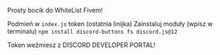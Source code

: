 Prosty bocik do WhiteList Fivem!

Podmień w `index.js` token (ostatnia linijka)
Zainstaluj moduły (wpisz w terminalu) `npm install discord-buttons fs discord.js@12`

Token weźmiesz z DISCORD DEVELOPER PORTAL!
